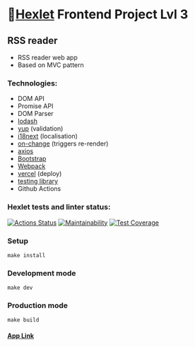 # 🚀[Hexlet](https://ru.hexlet.io/my) Frontend Project Lvl 3
## RSS reader
- RSS reader web app
- Based on MVC pattern

### Technologies:
- DOM API
- Promise API
- DOM Parser
- [lodash](https://lodash.com/)
- [yup](https://github.com/jquense/yup) (validation)
- [i18next](https://www.i18next.com/) (localisation)
- [on-сhange](https://github.com/sindresorhus/on-change) (triggers re-render)
- [axios](https://github.com/axios/axios)
- [Bootstrap](https://getbootstrap.com/)
- [Webpack](https://webpack.js.org/)
- [vercel](https://vercel.com/) (deploy)
- [testing library](https://testing-library.com/)
- Github Actions

### Hexlet tests and linter status:
[![Actions Status](https://github.com/redaktorscha/frontend-project-lvl3/workflows/hexlet-check/badge.svg)](https://github.com/redaktorscha/frontend-project-lvl3/actions)
[![Maintainability](https://api.codeclimate.com/v1/badges/4af0b9ad90f8cbb3a37e/maintainability)](https://codeclimate.com/github/redaktorscha/frontend-project-lvl3/maintainability)
[![Test Coverage](https://api.codeclimate.com/v1/badges/4af0b9ad90f8cbb3a37e/test_coverage)](https://codeclimate.com/github/redaktorscha/frontend-project-lvl3/test_coverage)

### Setup
```
make install
```

### Development mode
```
make dev
```

### Production mode
```
make build
```

#### [App Link](https://frontend-project-lvl3-redaktorscha.vercel.app)

